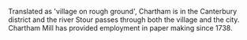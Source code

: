 Translated as 'village on rough ground', Chartham is in the Canterbury district and the river Stour passes through both the village and the city. Chartham Mill has provided employment in paper making since 1738.
